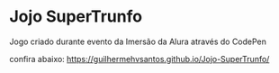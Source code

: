 # Jojo SuperTrunfo

Jogo criado durante evento da Imersão da Alura através do CodePen

confira abaixo:
https://guilhermehvsantos.github.io/Jojo-SuperTrunfo/
